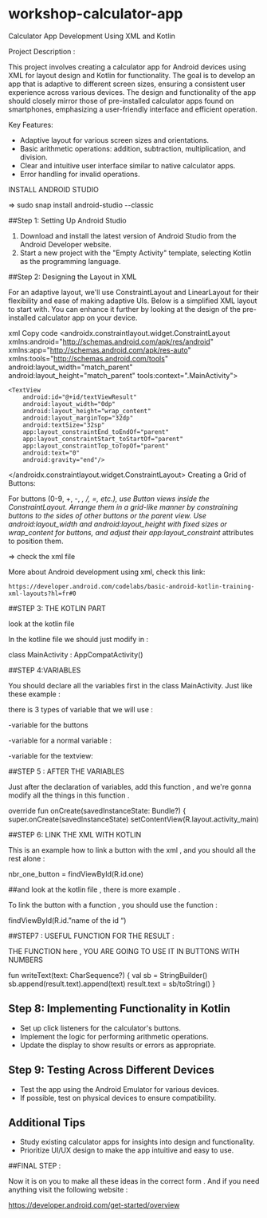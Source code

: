 # workshop-calculator-app






Calculator App Development Using XML and Kotlin



                   









Project Description :

This project involves creating a calculator app for Android devices using XML for layout design and Kotlin for functionality. The goal is to develop an app that is adaptive to different screen sizes, ensuring a consistent user experience across various devices. The design and functionality of the app should closely mirror those of pre-installed calculator apps found on smartphones, emphasizing a user-friendly interface and efficient operation.

Key Features:
- Adaptive layout for various screen sizes and orientations.
- Basic arithmetic operations: addition, subtraction, multiplication, and division.
- Clear and intuitive user interface similar to native calculator apps.
- Error handling for invalid operations.



INSTALL ANDROID STUDIO

=> sudo snap install android-studio --classic


 ##Step 1: Setting Up Android Studio

1. Download and install the latest version of Android Studio from the Android Developer website.
2. Start a new project with the "Empty Activity" template, selecting Kotlin as the programming language.


	



##Step 2: Designing the Layout in XML


For an adaptive layout, we'll use ConstraintLayout and LinearLayout for their  flexibility and ease of making adaptive UIs. Below is a simplified XML layout to start with. You can enhance it further by looking at the design of the pre-installed calculator app on your device.

xml
Copy code
<androidx.constraintlayout.widget.ConstraintLayout xmlns:android="http://schemas.android.com/apk/res/android"
	xmlns:app="http://schemas.android.com/apk/res-auto"
	xmlns:tools="http://schemas.android.com/tools"
	android:layout_width="match_parent"
	android:layout_height="match_parent"
	tools:context=".MainActivity">

	<TextView
    	android:id="@+id/textViewResult"
    	android:layout_width="0dp"
    	android:layout_height="wrap_content"
    	android:layout_marginTop="32dp"
    	android:textSize="32sp"
    	app:layout_constraintEnd_toEndOf="parent"
    	app:layout_constraintStart_toStartOf="parent"
    	app:layout_constraintTop_toTopOf="parent"
    	android:text="0"
    	android:gravity="end"/>

<!-- Add Buttons for digits and operations here, using a similar approach -->

</androidx.constraintlayout.widget.ConstraintLayout>
Creating a Grid of Buttons:

For buttons (0-9, +, -, *, /, =, etc.), use Button views inside the ConstraintLayout. Arrange them in a grid-like manner by constraining buttons to the sides of other buttons or the parent view.
Use android:layout_width and android:layout_height with fixed sizes or wrap_content for buttons, and adjust their app:layout_constraint* attributes to position them.


=> check the xml file 

More about Android development using xml, check this link:

	https://developer.android.com/codelabs/basic-android-kotlin-training-xml-layouts?hl=fr#0



##STEP 3: THE KOTLIN PART

look at the kotlin file

In the kotline file we should just modify in :

class MainActivity : AppCompatActivity()



##STEP 4:VARIABLES

You should declare all the variables first in the class MainActivity.
Just like these example : 

there is 3 types of variable that we will use : 

-variable for the buttons


-variable for a normal variable :



-variable for the textview:




##STEP 5 : AFTER THE VARIABLES

Just after the declaration of variables, add this function , and we're gonna modify all the things in this function .

override fun onCreate(savedInstanceState: Bundle?) {
    super.onCreate(savedInstanceState)
    setContentView(R.layout.activity_main)
 


##STEP 6: LINK THE XML WITH KOTLIN 



This is an example how to link a button with the xml , and you should all the rest alone :

nbr_one_button = findViewById(R.id.one)

##and look at the kotlin file , there is more example .



To link the button with a function , you should use the function :

findViewById(R.id.”name of the id “) 



##STEP7 : USEFUL FUNCTION FOR THE RESULT :


THE FUNCTION here , YOU ARE GOING TO USE IT IN BUTTONS WITH NUMBERS

fun writeText(text: CharSequence?) {
      val sb = StringBuilder()
      sb.append(result.text).append(text)
      result.text = sb/toString()
}



## Step 8: Implementing Functionality in Kotlin

- Set up click listeners for the calculator's buttons.
- Implement the logic for performing arithmetic operations.
- Update the display to show results or errors as appropriate.



## Step 9: Testing Across Different Devices

- Test the app using the Android Emulator for various devices.
- If possible, test on physical devices to ensure compatibility.






## Additional Tips

- Study existing calculator apps for insights into design and functionality.
- Prioritize UI/UX design to make the app intuitive and easy to use.




##FINAL STEP : 

Now it is on you to make all these ideas in the correct form .
And if you need anything visit the following website : 

https://developer.android.com/get-started/overview









